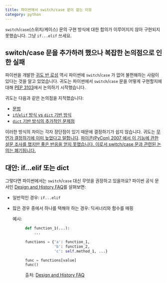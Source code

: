 ```yaml
---
title: 파이썬에서 switch/case 문이 없는 이유
category: python
---
```


`switch`/`case`(스위치/케이스) 문의 구현 방식에 대한 합의가 이루어지지 않아 구현되지 못했습니다. 그냥 `if...elif` 쓰세요.

## switch/case 문을 추가하려 했으나 복잡한 논의점으로 인한 실패

파이썬을 개발한 [귀도 반 로섬](https://ko.wikipedia.org/wiki/%EA%B7%80%EB%8F%84_%EB%B0%98_%EB%A1%9C%EC%84%AC) 역시 파이썬에 `switch`/`case` 가 없어 불편해하는 사람이 있다는 것을 알고 있었습니다. 귀도는 파이썬에서 `switch`/`case` 문을 어떻게 구현할지에 대해 [PEP 3103](https://www.python.org/dev/peps/pep-3103/)에서 논의하기 시작했습니다.

귀도는 다음과 같은 논의점을 지적했습니다:

- [문법](https://www.python.org/dev/peps/pep-3103/#basic-syntax)
- [`if`/`elif` 방식 vs `dict` 기반 방식](https://www.python.org/dev/peps/pep-3103/#if-elif-chain-vs-dict-based-dispatch)
- [`dict` 기반 방식의 추가적인 문제점](https://www.python.org/dev/peps/pep-3103/#when-to-freeze-the-dispatch-dict)

이러한 방식의 차이는 각자 장단점이 있기 때문에 결정하기가 쉽지 않습니다. 귀도는 [무언가 결정하기에 이미 늦었다고 말합니다](https://www.python.org/dev/peps/pep-3103/#conclusion). [파이콘(PyCon) 2007 에서 이 기능에 관한 설문 조사를 했지만 좋은 반응을 얻지 못했습니다. 이로서 switch/case 문과 관련된 논의는 폐기됩니다.](https://www.python.org/dev/peps/pep-3103/#rejection-notice)

## 대안: if...elif 또는 dict

그렇다면 파이썬에서는 `switch`/`case` 대신 무엇을 권장하고 있을까요? 파이썬 공식 문서인 [Design and History FAQ](https://docs.python.org/3/faq/design.html#why-isn-t-there-a-switch-or-case-statement-in-python)를 살펴보면:

- 일반적인 경우: `if...elif`
- 많은 경우 중에서 하나를 택해야 하는 경우: 딕셔너리와 함수를 매핑

    예시:

    <figure>
    
    ```py
    def function_1(...):
        ...

    functions = {'a': function_1,
                 'b': function_2,
                 'c': self.method_1, ...}

    func = functions[value]
    func()
    ```
    
    <figcaption>출처: <a href="https://docs.python.org/3/faq/design.html#why-isn-t-there-a-switch-or-case-statement-in-python">Design and History FAQ</a></figcaption>
    <figure>
